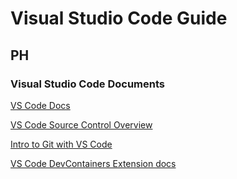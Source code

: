 # Visual Studio Code Guide

## PH

### Visual Studio Code Documents

[VS Code Docs](https://code.visualstudio.com/Docs)

[VS Code Source Control Overview](https://code.visualstudio.com/docs/sourcecontrol/overview)

[Intro to Git with VS Code](https://code.visualstudio.com/docs/sourcecontrol/intro-to-git)

[VS Code DevContainers Extension docs](https://code.visualstudio.com/docs/devcontainers/containers)
